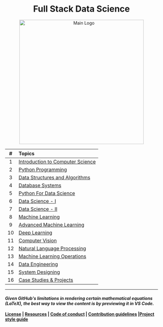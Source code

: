 <h1 align="center">Full Stack Data Science</h1>

<p align="center"><a href="https://github.com/kannanjayachandran/Full-Stack-Data-Science"><img src="Logo.png" alt="Main Logo" height=410></a>



| #     | Topics                                                                                           |
| :---: | :------------------------------------------------------------------------------------------------| 
|   1   | [Introduction to Computer Science](./01.%20Introduction%20to%20Computer%20Science/Readme.md)     |
|   2   | [Python Programming](./02.%20Python%20Programming/Readme.md)                                     |
|   3   | [Data Structures and Algorithms](./03.%20Data%20Structures%20and%20Algorithms/Readme.md)         |
|   4   | [Database Systems](./04.%20Database%20Systems/Readme.md)                                         |
|   5   | [Python For Data Science](./05.%20Python%20for%20Data%20Science/Readme.md)                       |
|   6   | [Data Science - I](./06.%20Data_Science-I/Readme.md)                                             |
|   7   | [Data Science - II](./07.%20Data_Science-II/Readme.md)                                           |
|   8   | [Machine Learning](./08.%20Machine%20Learning/Readme.md)                                         |
|   9   | [Advanced Machine Learning](./09.%20Advanced%20Machine%20Learning/Readme.md)                     |
|  10   | [Deep Learning](./10.%20Deep%20Learning/Readme.md)                                               |
|  11   | [Computer Vision](./11.%20Computer%20Vision/Readme.md)                                           |
|  12   | [Natural Language Processing](./12.%20Natural%20Language%20Processing/Readme.md)                 |
|  13   | [Machine Learning Operations](13.%20Machine%20Learning%20Operations/Readme.md)                   |
|  14   | [Data Engineering](14.%20Data%20Engineering/Readme.md)                                           |
|  15   | [System Designing](15.%20System%20Designing/Readme.md)                                           |
|  16   | [Case Studies & Projects](./16.%20Case%20Studies/Readme.md)                                      |


</p>

---

#### _Given GitHub's limitations in rendering certain mathematical equations (LaTeX), the best way to view the content is by previewing it in VS Code._

**[License](LICENSE) | [Resources](Resources.md) | [Code of conduct](CODE_OF_CONDUCT.md) | [Contribution guidelines](CONTRIBUTING.md) |[Project style guide](Style_Guide.md)**
